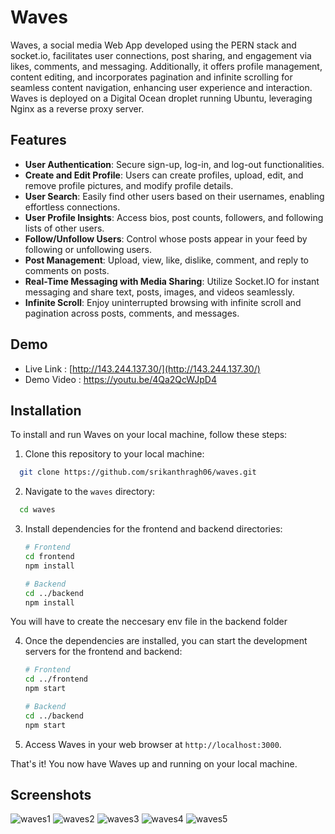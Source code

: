 # Waves

Waves, a social media Web App developed using the PERN stack and socket.io, facilitates user connections, post sharing, and engagement via likes, comments, and messaging. Additionally, it offers profile management, content editing, and incorporates pagination and infinite scrolling for seamless content navigation, enhancing user experience and interaction. Waves is deployed on a Digital Ocean droplet running Ubuntu, leveraging Nginx as a reverse proxy server.

## Features

-   **User Authentication**: Secure sign-up, log-in, and log-out functionalities.
-   **Create and Edit Profile**: Users can create profiles, upload, edit, and remove profile pictures, and modify profile details.
-   **User Search**: Easily find other users based on their usernames, enabling effortless connections.
-   **User Profile Insights**: Access bios, post counts, followers, and following lists of other users.
-   **Follow/Unfollow Users**: Control whose posts appear in your feed by following or unfollowing users.
-   **Post Management**: Upload, view, like, dislike, comment, and reply to comments on posts.
-   **Real-Time Messaging with Media Sharing**: Utilize Socket.IO for instant messaging and share text, posts, images, and videos seamlessly.
-   **Infinite Scroll**: Enjoy uninterrupted browsing with infinite scroll and pagination across posts, comments, and messages.

## Demo

-   Live Link : [http://143.244.137.30/](http://143.244.137.30/)
-   Demo Video : https://youtu.be/4Qa2QcWJpD4

## Installation

To install and run Waves on your local machine, follow these steps:

1. Clone this repository to your local machine:

```bash
  git clone https://github.com/srikanthragh06/waves.git
```

2. Navigate to the `waves` directory:

```bash
  cd waves
```

3. Install dependencies for the frontend and backend directories:

    ```bash
    # Frontend
    cd frontend
    npm install

    # Backend
    cd ../backend
    npm install
    ```

You will have to create the neccesary env file in the backend folder

4. Once the dependencies are installed, you can start the development servers for the frontend and backend:

    ```bash
    # Frontend
    cd ../frontend
    npm start

    # Backend
    cd ../backend
    npm start
    ```

5. Access Waves in your web browser at `http://localhost:3000`.

That's it! You now have Waves up and running on your local machine.

## Screenshots

![waves1](https://github.com/srikanthragh06/waves/assets/58130397/edd4b3f5-2576-4504-997a-6227791f2d76)
![waves2](https://github.com/srikanthragh06/waves/assets/58130397/d2f8f25d-5f5e-4ced-b0c3-7741d1ce1d2e)
![waves3](https://github.com/srikanthragh06/waves/assets/58130397/9c1ab551-37d0-49e7-bab9-8776cec7cf05)
![waves4](https://github.com/srikanthragh06/waves/assets/58130397/60a34750-9eb9-4586-aeed-c263faf57d0b)
![waves5](https://github.com/srikanthragh06/waves/assets/58130397/a02ebeb6-aafb-4b6d-9fb8-1254637b3149)
